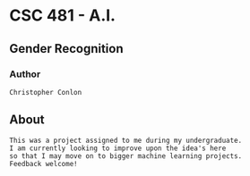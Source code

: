 # CSC 481 - A.I.  
## Gender Recognition
### Author  

    Christopher Conlon

## About

    This was a project assigned to me during my undergraduate.  
    I am currently looking to improve upon the idea's here  
    so that I may move on to bigger machine learning projects.  
    Feedback welcome!